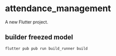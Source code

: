 # attendance_management

A new Flutter project.

## builder freezed model

```
flutter pub pub run build_runner build
```